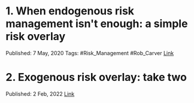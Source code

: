 

# 1. When endogenous risk management isn't enough: a simple risk overlay
Published: 7 May, 2020
Tags: #Risk_Management #Rob_Carver 
[Link](https://qoppac.blogspot.com/2020/05/when-endogenous-risk-management-isnt.html)


# 2. Exogenous risk overlay: take two

Published: 2 Feb, 2022
[Link](https://qoppac.blogspot.com/2022/02/exogenous-risk-overlay-take-two.html)